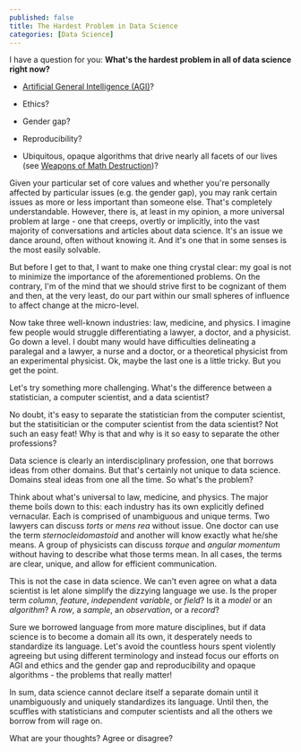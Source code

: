 ```yaml
---
published: false
title: The Hardest Problem in Data Science
categories: [Data Science]
---
```


I have a question for you: **What's the hardest problem in all of data science right now?** 

* [Artificial General Intelligence (AGI)](https://en.wikipedia.org/wiki/Artificial_general_intelligence)? 

* Ethics? 

* Gender gap?

* Reproducibility?

* Ubiquitous, opaque algorithms that drive nearly all facets of our lives (see [Weapons of Math Destruction](https://www.amazon.com/Weapons-Math-Destruction-Increases-Inequality/dp/0553418815))? 
 
Given your particular set of core values and whether you're personally affected by particular issues (e.g. the gender gap), you may rank certain issues as more or less important than someone else. That's completely understandable. However, there is, at least in my opinion, a more universal problem at large - one that creeps, overtly or implicitly, into the vast majority of conversations and articles about data science. It's an issue we dance around, often without knowing it. And it's one that in some senses is the most easily solvable.  

But before I get to that, I want to make one thing crystal clear: my goal is not to minimize the importance of the aforementioned problems. On the contrary, I'm of the mind that we should strive first to be cognizant of them and then, at the very least, do our part within our small spheres of influence to affect change at the micro-level. 

Now take three well-known industries: law, medicine, and physics. I imagine few people would struggle differentiating a lawyer, a doctor, and a physicist. Go down a level. I doubt many would have difficulties delineating a paralegal and a lawyer, a nurse and a doctor, or a theoretical physicist from an experimental physicist. Ok, maybe the last one is a little tricky. But you get the point. 

Let's try something more challenging. What's the difference between a statistician, a computer scientist, and a data scientist?

No doubt, it's easy to separate the statistician from the computer scientist, but the statisitician or the computer scientist from the data scientist? Not such an easy feat! Why is that and why is it so easy to separate the other professions? 

Data science is clearly an interdisciplinary profession, one that borrows ideas from other domains. But that's certainly not unique to data science. Domains steal ideas from one all the time. So what's the problem?

Think about what's universal to law, medicine, and physics. The major theme boils down to this: each industry has its own explicitly defined vernacular. Each is comprised of unambiguous and unique terms. Two lawyers can discuss *torts* or *mens rea* without issue. One doctor can use the term *sternocleidomastoid* and another will know exactly what he/she means. A group of physicists can discuss *torque* and *angular momentum* without having to describe what those terms mean. In all cases, the terms are clear, unique, and allow for efficient communication.

This is not the case in data science. We can't even agree on what a data scientist is let alone simplify the dizzying language we use. Is the proper term *column*, *feature*, *independent variable*, or *field*? Is it a *model* or an *algorithm*? A *row*, a *sample*, an *observation*, or a *record*? 

Sure we borrowed language from more mature disciplines, but if data science is to become a domain all its own, it desperately needs to standardize its language. Let's avoid the countless hours spent violently agreeing but using different terminology and instead focus our efforts on AGI and ethics and the gender gap and reproducibility and opaque algorithms - the problems that really matter!

In sum, data science cannot declare itself a separate domain until it unambiguously and uniquely standardizes its language. Until then, the scuffles with statisticians and computer scientists and all the others we borrow from will rage on. 

What are your thoughts? Agree or disagree?
